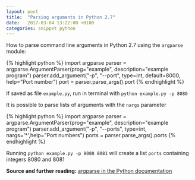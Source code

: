 ```yaml
---
layout: post
title:  "Parsing arguments in Python 2.7"
date:   2017-03-04 13:22:00 +0100
categories: snippet python
---
```


How to parse command line arguments in Python 2.7 using the `argparse` module:

{% highlight python %}
import argparse
parser = argparse.ArgumentParser(prog="example", description="example program")
parser.add_argument("-p", "--port", type=int,
    default=8000, help="Port number")
port = parser.parse_args().port
{% endhighlight %}

If saved as file `example.py`, run in terminal with `python example.py -p 8080`

It is possible to parse lists of arguments with the `nargs` parameter

{% highlight python %}
import argparse
parser = argparse.ArgumentParser(prog="example", description="example program")
parser.add_argument("-p", "--ports", type=int, nargs='*',help="Port numbers")
ports = parser.parse_args().ports
{% endhighlight %}

Running
`python example.py -p 8080 8081`
will create a list `ports` containing integers 8080 and 8081


**Source and further reading:** [argparse in the Python documentation](https://python.readthedocs.io/en/v2.7.2/library/argparse.html#module-argparse)